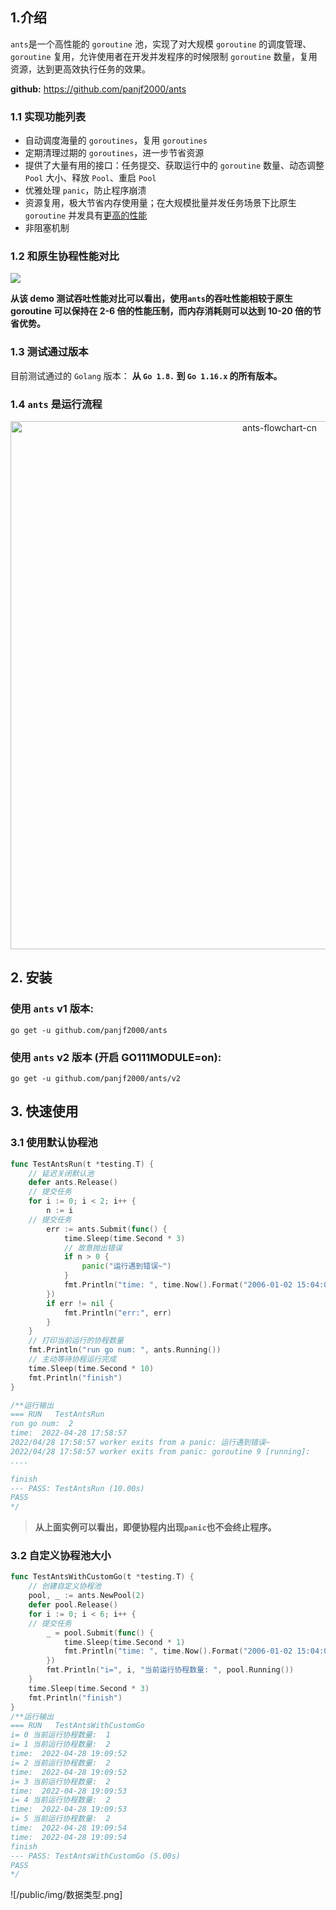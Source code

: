 ## 1.介绍

`ants`是一个高性能的 `goroutine` 池，实现了对大规模 `goroutine` 的调度管理、`goroutine` 复用，允许使用者在开发并发程序的时候限制 `goroutine` 数量，复用资源，达到更高效执行任务的效果。

**github:** https://github.com/panjf2000/ants

### 1.1 实现功能列表

- 自动调度海量的 `goroutines`，复用 `goroutines`
- 定期清理过期的 `goroutines`，进一步节省资源
- 提供了大量有用的接口：任务提交、获取运行中的 `goroutine` 数量、动态调整` Pool` 大小、释放 `Pool`、重启 `Pool`
- 优雅处理 `panic`，防止程序崩溃
- 资源复用，极大节省内存使用量；在大规模批量并发任务场景下比原生 `goroutine` 并发具有[更高的性能](https://github.com/panjf2000/ants/blob/master/README_ZH.md#-性能小结)
- 非阻塞机制

### 1.2  和原生协程性能对比

![](https://user-images.githubusercontent.com/7496278/63449727-3ae6d400-c473-11e9-81e3-8b3280d8288a.gif)


**从该 demo 测试吞吐性能对比可以看出，使用`ants`的吞吐性能相较于原生 goroutine 可以保持在 2-6 倍的性能压制，而内存消耗则可以达到 10-20 倍的节省优势。** 

### 1.3 测试通过版本

目前测试通过的 `Golang` 版本： **从 `Go 1.8.` 到 `Go 1.16.x` 的所有版本。**

### 1.4   `ants` 是运行流程


<p align="center">
<img width="845" alt="ants-flowchart-cn" src="https://user-images.githubusercontent.com/7496278/66396519-7ed66e00-ea0c-11e9-9c1a-5ca54bbd61eb.png">
</p>

## 2. 安装

### 使用 `ants` v1 版本:

```
go get -u github.com/panjf2000/ants
```

### 使用 `ants` v2 版本 (开启 GO111MODULE=on):

```
go get -u github.com/panjf2000/ants/v2
```

## 3. 快速使用

### 3.1 使用默认协程池

```go
func TestAntsRun(t *testing.T) {
	// 延迟关闭默认池
	defer ants.Release()
	// 提交任务
	for i := 0; i < 2; i++ {
		n := i
    // 提交任务
		err := ants.Submit(func() {
			time.Sleep(time.Second * 3)
			// 故意抛出错误
			if n > 0 {
				panic("运行遇到错误~")
			}
			fmt.Println("time: ", time.Now().Format("2006-01-02 15:04:05"))
		})
		if err != nil {
			fmt.Println("err:", err)
		}
	}
	// 打印当前运行的协程数量
	fmt.Println("run go num: ", ants.Running())
	// 主动等待协程运行完成
	time.Sleep(time.Second * 10)
	fmt.Println("finish")
}

/**运行输出
=== RUN   TestAntsRun
run go num:  2
time:  2022-04-28 17:58:57
2022/04/28 17:58:57 worker exits from a panic: 运行遇到错误~
2022/04/28 17:58:57 worker exits from panic: goroutine 9 [running]:
....

finish
--- PASS: TestAntsRun (10.00s)
PASS
*/
```

> **从上面实例可以看出，即便协程内出现`panic`也不会终止程序。**

### 3.2 自定义协程池大小

```go
func TestAntsWithCustomGo(t *testing.T) {
	// 创建自定义协程池
	pool, _ := ants.NewPool(2)
	defer pool.Release()
	for i := 0; i < 6; i++ {
    // 提交任务
		_ = pool.Submit(func() {
			time.Sleep(time.Second * 1)
			fmt.Println("time: ", time.Now().Format("2006-01-02 15:04:05"))
		})
		fmt.Println("i=", i, "当前运行协程数量: ", pool.Running())
	}
	time.Sleep(time.Second * 3)
	fmt.Println("finish")
}
/**运行输出
=== RUN   TestAntsWithCustomGo
i= 0 当前运行协程数量:  1
i= 1 当前运行协程数量:  2
time:  2022-04-28 19:09:52
i= 2 当前运行协程数量:  2
time:  2022-04-28 19:09:52
i= 3 当前运行协程数量:  2
time:  2022-04-28 19:09:53
i= 4 当前运行协程数量:  2
time:  2022-04-28 19:09:53
i= 5 当前运行协程数量:  2
time:  2022-04-28 19:09:54
time:  2022-04-28 19:09:54
finish
--- PASS: TestAntsWithCustomGo (5.00s)
PASS
*/
```




![/public/img/数据类型.png]